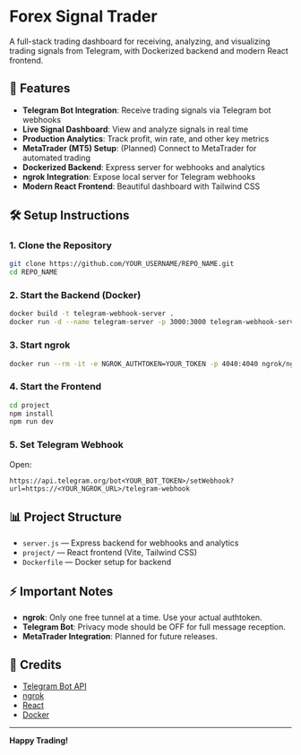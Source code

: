 # Forex Signal Trader

A full-stack trading dashboard for receiving, analyzing, and visualizing trading signals from Telegram, with Dockerized backend and modern React frontend.

## 🚀 Features
- **Telegram Bot Integration**: Receive trading signals via Telegram bot webhooks
- **Live Signal Dashboard**: View and analyze signals in real time
- **Production Analytics**: Track profit, win rate, and other key metrics
- **MetaTrader (MT5) Setup**: (Planned) Connect to MetaTrader for automated trading
- **Dockerized Backend**: Express server for webhooks and analytics
- **ngrok Integration**: Expose local server for Telegram webhooks
- **Modern React Frontend**: Beautiful dashboard with Tailwind CSS

## 🛠️ Setup Instructions

### 1. Clone the Repository
```sh
git clone https://github.com/YOUR_USERNAME/REPO_NAME.git
cd REPO_NAME
```

### 2. Start the Backend (Docker)
```sh
docker build -t telegram-webhook-server .
docker run -d --name telegram-server -p 3000:3000 telegram-webhook-server
```

### 3. Start ngrok
```sh
docker run --rm -it -e NGROK_AUTHTOKEN=YOUR_TOKEN -p 4040:4040 ngrok/ngrok http host.docker.internal:3000
```

### 4. Start the Frontend
```sh
cd project
npm install
npm run dev
```

### 5. Set Telegram Webhook
Open:
```
https://api.telegram.org/bot<YOUR_BOT_TOKEN>/setWebhook?url=https://<YOUR_NGROK_URL>/telegram-webhook
```

## 📊 Project Structure
- `server.js` — Express backend for webhooks and analytics
- `project/` — React frontend (Vite, Tailwind CSS)
- `Dockerfile` — Docker setup for backend

## ⚡ Important Notes
- **ngrok**: Only one free tunnel at a time. Use your actual authtoken.
- **Telegram Bot**: Privacy mode should be OFF for full message reception.
- **MetaTrader Integration**: Planned for future releases.

## 🙏 Credits
- [Telegram Bot API](https://core.telegram.org/bots/api)
- [ngrok](https://ngrok.com/)
- [React](https://react.dev/)
- [Docker](https://www.docker.com/)

---

**Happy Trading!** 